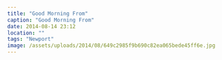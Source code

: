 ```yaml
---
title: "Good Morning From"
caption: "Good Morning From"
date: 2014-08-14 23:12
location: ""
tags: "Newport"
image: /assets/uploads/2014/08/649c2985f9b690c82ea065bede45ff6e.jpg
---
```

